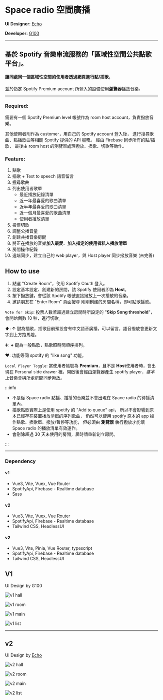 # Space radio 空間廣播

**UI Designer:** [Echo](https://echowenchi.myportfolio.com/work)

**Developer:** [G100](/)

---

## 基於 Spotify 音樂串流服務的「**區域性空間公共點歌平台**」。

#### 讓同處同一個區域性空間的使用者透過**網頁**進行點/插歌，

並於指定 Spotify Premium account 所登入的設備使用**瀏覽器**播放音樂。

---

### Required:

需要有一個 Spotify Premium level 帳號作為 room host account，負責撥放音樂。

其他使用者則作為 customer，用自己的 Spotify account 登入後，
進行搜尋歌曲、點播歌曲等相關 Spotify 提供的 API 服務。
經由 Firebase 同步所有的點/插歌，
最後由 room host 的瀏覽器處理撥放、換歌、切歌等動作。

### Feature:

1. 點歌
1. 插歌 + Text to speech 語音留言
1. 搜尋歌曲
1. 列出使用者歌單
   - 最近播放紀錄清單
   - 近一年最喜愛的歌曲清單
   - 近半年最喜愛的歌曲清單
   - 近一個月最喜愛的歌曲清單
   - 使用者播放清單
1. 投票切歌
1. 調整公播音量
1. 創建共播音樂房間
1. 將正在播放的音樂**加入最愛**、**加入指定的使用者私人播放清單**
1. 房間操作紀錄
1. 遠端同步，建立自己的 web player，與 Host player 同步撥放音樂 (未完善)

## How to use

1. 點選 "Create Room"，使用 Spotify Oauth 登入。
1. 設定基本設定、創建新的房間，該 Spotify 使用者即為 **Host**。
1. 按下撥放鍵，會從該 Spotify 帳號直接撥放上一次播放的音樂。
1. 邀請朋友在 "Enter Room" 頁面搜尋 剛剛創建的房間名稱，即可點歌播歌。

`Vote for Skip`: 投票人數若超過建立房間時所設定的 "**Skip Song threshold**"，會開始倒數 10 秒，進行切歌。

⬆️: **↑** 鍵為插歌，插歌目前預設會有中文語音廣播，可以留言，語音撥放會更新文字到上方跑馬燈。

➕: **+** 鍵為一般點歌，點歌照時間順序排列。

❤️: 功能等同 spotify 的 "like song" 功能。

`Local Player Toggle`: 當使用者帳號為 **Premium**，且不是 **Host**使用者時，會出現在 Personal side drawer 裡。開啟後會經由瀏覽器產生 spotify player，*基本上*音樂會與所處房間同步撥放。

:::info

- 不是從 Space radio 點播、插播的音樂並不會出現在 Space radio 的待播清單內。
- 插歌點歌實際上是使用 spotify 的 "Add to queue" api，
  所以不會影響到原本已經存在裝置播放清單的序列歌曲，
  仍然可以使用 spotify 原本的 app 操作點歌、換歌單、撥放/暫停等功能，
  但必須由 **瀏覽器** 執行撥放才能讓 Space radio 的播放清單有效運作。
- 會刪除超過 30 天未使用的房間，屆時請重新創立房間。

:::

---

### Dependency

#### v1

- Vue3, Vite, Vuex, Vue Router
- SpotifyApi, Firebase - Realtime database
- Sass

#### v2

- Vue3, Vite, Vuex, Vue Router
- SpotifyApi, Firebase - Realtime database
- Tailwind CSS, HeadlessUI

#### v2

- Vue3, Vite, Pinia, Vue Router, typescript
- SpotifyApi, Firebase - Realtime database
- Tailwind CSS, HeadlessUI

## V1

UI Design by G100

![v1 hall](https://github.com/G100my/Space-Radio/blob/main/doc_Images/v1hall.png?raw=true)

![v1 room](https://github.com/G100my/Space-Radio/blob/main/doc_Images/v1room.png?raw=true)

![v1 main](https://github.com/G100my/Space-Radio/blob/main/doc_Images/v1main.png?raw=true)

![v1 list](https://github.com/G100my/Space-Radio/blob/main/doc_Images/v1list.png?raw=true)

---

## v2

UI Design by [Echo](https://echowenchi.myportfolio.com/work)

![v2 hall](https://github.com/G100my/Space-Radio/blob/main/doc_Images/v2hall.jpg?raw=true)

![v2 room](https://github.com/G100my/Space-Radio/blob/main/doc_Images/v2room.jpg?raw=true)

![v2 main](https://github.com/G100my/Space-Radio/blob/main/doc_Images/v2main.jpg?raw=true)

![v2 list](https://github.com/G100my/Space-Radio/blob/main/doc_Images/v2list.jpg?raw=true)
